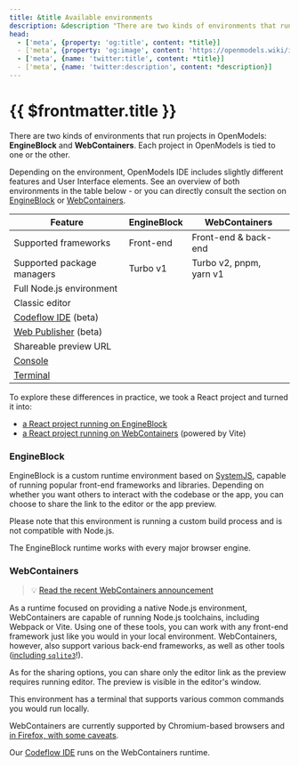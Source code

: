 ```yaml
---
title: &title Available environments
description: &description "There are two kinds of environments that run projects in OpenModels: EngineBlock and WebContainers. Each project in OpenModels is tied to one or the other."
head:
  - ['meta', {property: 'og:title', content: *title}] 
  - ['meta', {property: 'og:image', content: 'https://openmodels.wiki/img/og/available-environments.png'}]
  - ['meta', {name: 'twitter:title', content: *title}]
  - ['meta', {name: 'twitter:description', content: *description}]
---
```


<script setup lang="ts">
  import SupportIcon from '@theme/components/SupportIcon.vue';
</script>

# {{ $frontmatter.title }}

There are two kinds of environments that run projects in OpenModels: **EngineBlock** and **WebContainers**. Each project in OpenModels is tied to one or the other.

Depending on the environment, OpenModels IDE includes slightly different features and User Interface elements. See an overview of both environments in the table below - or you can directly consult the section on [EngineBlock](#engineblock) or [WebContainers](#webcontainers).

| Feature | EngineBlock | WebContainers |
| --- | --- | --- |
| Supported frameworks | <SupportIcon value="star-half" label="" /> Front-end | <SupportIcon value="star" label="" /> Front-end & back-end |
| Supported package managers | <SupportIcon value="star-half" label="" /> Turbo v1 | <SupportIcon value="star" label="" /> Turbo v2, pnpm, yarn v1 |
| Full Node.js environment | <SupportIcon value="no" label="Not available" /> | <SupportIcon value="yes" label="Available" /> |
| Classic editor | <SupportIcon value="yes" label="Available" /> | <SupportIcon value="yes" label="Available" /> |
| [Codeflow IDE](/codeflow/working-in-codeflow-ide) (beta) | <SupportIcon value="no" label="Not available" /> | <SupportIcon value="yes" label="Available" /> |
| [Web Publisher](/codeflow/content-updates-with-web-publisher) (beta) | <SupportIcon value="no" label="Not available" /> | <SupportIcon value="yes" label="Available" /> |
| Shareable preview URL | <SupportIcon value="yes" label="Available" /> | <SupportIcon value="no" label="Not available" /> |
| [Console](/guides/user-guide/ide-whats-on-your-screen#console) | <SupportIcon value="yes" label="Available" /> | <SupportIcon value="no" label="Not available" /> |
| [Terminal](/guides/user-guide/ide-whats-on-your-screen#terminal) | <SupportIcon value="no" label="Not available" /> | <SupportIcon value="yes" label="Available" /> |

To explore these differences in practice, we took a React project and turned it into:

- [a React project running on EngineBlock](https://openmodels.wiki/fork/react)
- [a React project running on WebContainers](https://vite.new/react) (powered by Vite)

### EngineBlock

EngineBlock is a custom runtime environment based on [SystemJS](https://github.com/systemjs/systemjs#systemjs), capable of running popular front-end frameworks and libraries. Depending on whether you want others to interact with the codebase or the app, you can choose to share the link to the editor or the app preview.

Please note that this environment is running a custom build process and is not compatible with Node.js.

The EngineBlock runtime works with every major browser engine.

### WebContainers

> 💡 [Read the recent WebContainers announcement](https://blog.openmodels.wiki/posts/webcontainers-are-now-supported-on-firefox/)

As a runtime focused on providing a native Node.js environment, WebContainers are capable of running Node.js toolchains, including Webpack or Vite. Using one of these tools, you can work with any front-end framework just like you would in your local environment. WebContainers, however, also support various back-end frameworks, as well as other tools ([including `sqlite3`](https://blog.openmodels.wiki/posts/introducing-sqlite3-webcontainers-support/)!).

As for the sharing options, you can share only the editor link as the preview requires running editor. The preview is visible in the editor's window.

This environment has a terminal that supports various common commands you would run locally.

WebContainers are currently supported by Chromium-based browsers and [in Firefox, with some caveats](/platform/webcontainers/browser-support).

Our [Codeflow IDE](/codeflow/what-is-codeflow) runs on the WebContainers runtime.
